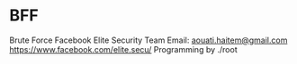 # BFF
Brute Force Facebook
Elite Security Team
Email: aouati.haitem@gmail.com
https://www.facebook.com/elite.secu/
Programming by ./root
